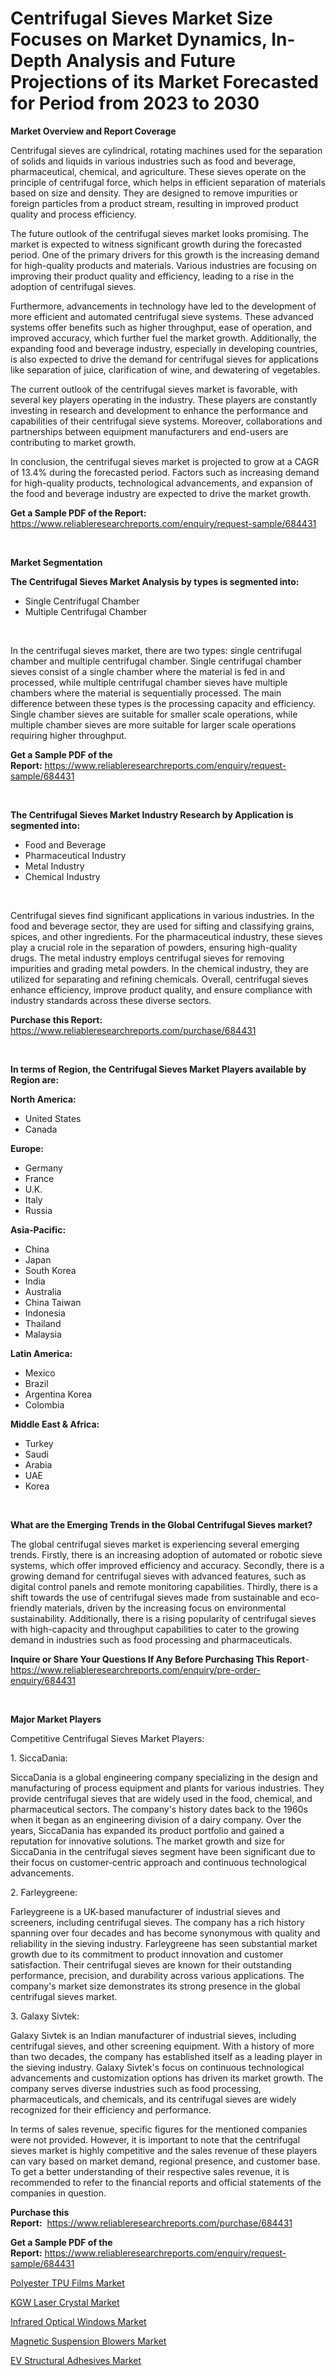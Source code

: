 <p><h1>Centrifugal Sieves Market Size Focuses on Market Dynamics, In-Depth Analysis and Future Projections of its Market Forecasted for Period from 2023 to 2030</h1></p><p><strong>Market Overview and Report Coverage</strong></p>
<p><p>Centrifugal sieves are cylindrical, rotating machines used for the separation of solids and liquids in various industries such as food and beverage, pharmaceutical, chemical, and agriculture. These sieves operate on the principle of centrifugal force, which helps in efficient separation of materials based on size and density. They are designed to remove impurities or foreign particles from a product stream, resulting in improved product quality and process efficiency.</p><p>The future outlook of the centrifugal sieves market looks promising. The market is expected to witness significant growth during the forecasted period. One of the primary drivers for this growth is the increasing demand for high-quality products and materials. Various industries are focusing on improving their product quality and efficiency, leading to a rise in the adoption of centrifugal sieves.</p><p>Furthermore, advancements in technology have led to the development of more efficient and automated centrifugal sieve systems. These advanced systems offer benefits such as higher throughput, ease of operation, and improved accuracy, which further fuel the market growth. Additionally, the expanding food and beverage industry, especially in developing countries, is also expected to drive the demand for centrifugal sieves for applications like separation of juice, clarification of wine, and dewatering of vegetables.</p><p>The current outlook of the centrifugal sieves market is favorable, with several key players operating in the industry. These players are constantly investing in research and development to enhance the performance and capabilities of their centrifugal sieve systems. Moreover, collaborations and partnerships between equipment manufacturers and end-users are contributing to market growth.</p><p>In conclusion, the centrifugal sieves market is projected to grow at a CAGR of 13.4% during the forecasted period. Factors such as increasing demand for high-quality products, technological advancements, and expansion of the food and beverage industry are expected to drive the market growth.</p></p>
<p><strong>Get a Sample PDF of the Report:</strong> <a href="https://www.reliableresearchreports.com/enquiry/request-sample/684431">https://www.reliableresearchreports.com/enquiry/request-sample/684431</a></p>
<p>&nbsp;</p>
<p><strong>Market Segmentation</strong></p>
<p><strong>The Centrifugal Sieves Market Analysis by types is segmented into:</strong></p>
<p><ul><li>Single Centrifugal Chamber</li><li>Multiple Centrifugal Chamber</li></ul></p>
<p>&nbsp;</p>
<p><p>In the centrifugal sieves market, there are two types: single centrifugal chamber and multiple centrifugal chamber. Single centrifugal chamber sieves consist of a single chamber where the material is fed in and processed, while multiple centrifugal chamber sieves have multiple chambers where the material is sequentially processed. The main difference between these types is the processing capacity and efficiency. Single chamber sieves are suitable for smaller scale operations, while multiple chamber sieves are more suitable for larger scale operations requiring higher throughput.</p></p>
<p><strong>Get a Sample PDF of the Report:</strong>&nbsp;<a href="https://www.reliableresearchreports.com/enquiry/request-sample/684431">https://www.reliableresearchreports.com/enquiry/request-sample/684431</a></p>
<p>&nbsp;</p>
<p><strong>The Centrifugal Sieves Market Industry Research by Application is segmented into:</strong></p>
<p><ul><li>Food and Beverage</li><li>Pharmaceutical Industry</li><li>Metal Industry</li><li>Chemical Industry</li></ul></p>
<p>&nbsp;</p>
<p><p>Centrifugal sieves find significant applications in various industries. In the food and beverage sector, they are used for sifting and classifying grains, spices, and other ingredients. For the pharmaceutical industry, these sieves play a crucial role in the separation of powders, ensuring high-quality drugs. The metal industry employs centrifugal sieves for removing impurities and grading metal powders. In the chemical industry, they are utilized for separating and refining chemicals. Overall, centrifugal sieves enhance efficiency, improve product quality, and ensure compliance with industry standards across these diverse sectors.</p></p>
<p><strong>Purchase this Report:</strong>&nbsp; <a href="https://www.reliableresearchreports.com/purchase/684431">https://www.reliableresearchreports.com/purchase/684431</a></p>
<p>&nbsp;</p>
<p><strong>In terms of Region, the Centrifugal Sieves Market Players available by Region are:</strong></p>
<p>
    <p> <strong> North America: </strong>
        <ul>
            <li>United States</li>
            <li>Canada</li>
        </ul>
        </p> 
    <p> <strong> Europe: </strong>
        <ul>
            <li>Germany</li>
            <li>France</li>
            <li>U.K.</li>
            <li>Italy</li>
            <li>Russia</li>
        </ul>
        </p> 
    <p> <strong> Asia-Pacific: </strong>
        <ul>
            <li>China</li>
            <li>Japan</li>
            <li>South Korea</li>
            <li>India</li>
            <li>Australia</li>
            <li>China Taiwan</li>
            <li>Indonesia</li>
            <li>Thailand</li>
            <li>Malaysia</li>
        </ul>
        </p> 
    <p> <strong> Latin America: </strong>
        <ul>
            <li>Mexico</li>
            <li>Brazil</li>
            <li>Argentina Korea</li>
            <li>Colombia</li>
        </ul>
        </p> 
    <p> <strong> Middle East & Africa: </strong>
        <ul>
            <li>Turkey</li>
            <li>Saudi</li>
            <li>Arabia</li>
            <li>UAE</li>
            <li>Korea</li>
        </ul>
    </p>
    </p>
<p>&nbsp;</p>
<p><strong>What are the Emerging Trends in the Global Centrifugal Sieves market?</strong></p>
<p><p>The global centrifugal sieves market is experiencing several emerging trends. Firstly, there is an increasing adoption of automated or robotic sieve systems, which offer improved efficiency and accuracy. Secondly, there is a growing demand for centrifugal sieves with advanced features, such as digital control panels and remote monitoring capabilities. Thirdly, there is a shift towards the use of centrifugal sieves made from sustainable and eco-friendly materials, driven by the increasing focus on environmental sustainability. Additionally, there is a rising popularity of centrifugal sieves with high-capacity and throughput capabilities to cater to the growing demand in industries such as food processing and pharmaceuticals.</p></p>
<p><strong>Inquire or Share Your Questions If Any Before Purchasing This Report</strong>- <a href="https://www.reliableresearchreports.com/enquiry/pre-order-enquiry/684431">https://www.reliableresearchreports.com/enquiry/pre-order-enquiry/684431</a></p>
<p>&nbsp;</p>
<p><strong>Major Market Players</strong></p>
<p><p>Competitive Centrifugal Sieves Market Players:</p><p>1. SiccaDania:</p><p>SiccaDania is a global engineering company specializing in the design and manufacturing of process equipment and plants for various industries. They provide centrifugal sieves that are widely used in the food, chemical, and pharmaceutical sectors. The company's history dates back to the 1960s when it began as an engineering division of a dairy company. Over the years, SiccaDania has expanded its product portfolio and gained a reputation for innovative solutions. The market growth and size for SiccaDania in the centrifugal sieves segment have been significant due to their focus on customer-centric approach and continuous technological advancements.</p><p>2. Farleygreene:</p><p>Farleygreene is a UK-based manufacturer of industrial sieves and screeners, including centrifugal sieves. The company has a rich history spanning over four decades and has become synonymous with quality and reliability in the sieving industry. Farleygreene has seen substantial market growth due to its commitment to product innovation and customer satisfaction. Their centrifugal sieves are known for their outstanding performance, precision, and durability across various applications. The company's market size demonstrates its strong presence in the global centrifugal sieves market.</p><p>3. Galaxy Sivtek:</p><p>Galaxy Sivtek is an Indian manufacturer of industrial sieves, including centrifugal sieves, and other screening equipment. With a history of more than two decades, the company has established itself as a leading player in the sieving industry. Galaxy Sivtek's focus on continuous technological advancements and customization options has driven its market growth. The company serves diverse industries such as food processing, pharmaceuticals, and chemicals, and its centrifugal sieves are widely recognized for their efficiency and performance.</p><p>In terms of sales revenue, specific figures for the mentioned companies were not provided. However, it is important to note that the centrifugal sieves market is highly competitive and the sales revenue of these players can vary based on market demand, regional presence, and customer base. To get a better understanding of their respective sales revenue, it is recommended to refer to the financial reports and official statements of the companies in question.</p></p>
<p><strong>Purchase this Report:</strong>&nbsp;&nbsp;<a href="https://www.reliableresearchreports.com/purchase/684431">https://www.reliableresearchreports.com/purchase/684431</a></p>
<p></p>
<p><strong>Get a Sample PDF of the Report:</strong>&nbsp;<a href="https://www.reliableresearchreports.com/enquiry/request-sample/684431">https://www.reliableresearchreports.com/enquiry/request-sample/684431</a></p>
<p><p><a href="https://medium.com/@ishankishanrp23/polyester-tpu-films-market-analysis-its-cagr-market-segmentation-and-global-industry-overview-f0aba9e436f0">Polyester TPU Films Market</a></p><p><a href="https://medium.com/@kartik.reportprime/kgw-laser-crystal-market-size-reveals-the-best-marketing-channels-in-global-industry-4435d64dfb4d">KGW Laser Crystal Market</a></p><p><a href="https://medium.com/@yuvicharp23/infrared-optical-windows-market-trends-and-market-analysis-forecasted-for-period-2023-2030-9928ce2ed878">Infrared Optical Windows Market</a></p><p><a href="https://github.com/JameTravis/Market-Research-Report-List-2/blob/main/magnetic-suspension-blowers-market.md">Magnetic Suspension Blowers Market</a></p><p><a href="https://medium.com/@subhamgillrp23/analyzing-ev-structural-adhesives-market-global-industry-perspective-and-forecast-2023-to-2030-799a544f61b0">EV Structural Adhesives Market</a></p></p>